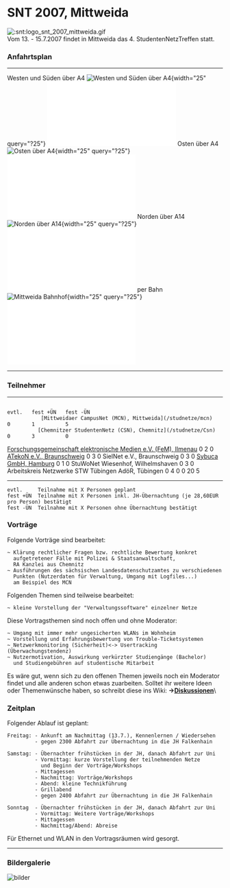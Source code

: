 # SNT 2007, Mittweida

![:snt:logo_snt_2007_mittweida.gif](/snt/logo_snt_2007_mittweida.gif)\
Vom 13. - 15.7.2007 findet in Mittweida das 4. StudentenNetzTreffen
statt.

### Anfahrtsplan

  -------------------------- ---------------------------------------------------------------------------- -------------------------------------------------
   Westen und Süden über A4   ![Westen und Süden über A4](/snt/2007/a4_west.gif){width="25" query="?25"}  ![:snt:2007:a4_west.pdf](/snt/2007/a4_west.pdf)
        Osten über A4               ![Osten über A4](/snt/2007/a4_ost.gif){width="25" query="?25"}        ![:snt:2007:a4_ost.pdf](/snt/2007/a4_ost.pdf)
       Norden über A14              ![Norden über A14](/snt/2007/a14.gif){width="25" query="?25"}         ![:snt:2007:a14.pdf](/snt/2007/a14.pdf)
           per Bahn              ![Mittweida Bahnhof](/snt/2007/bahnhof.gif){width="25" query="?25"}      ![:snt:2007:bahnhof.pdf](/snt/2007/bahnhof.pdf)
  -------------------------- ---------------------------------------------------------------------------- -------------------------------------------------

### Teilnehmer

  ----------------------------------------------------------------------------------- ------- ---------- ----------
                                                                                      evtl.   fest +ÜN   fest -ÜN
               [Mittweidaer CampusNet (MCN), Mittweida](/studnetze/mcn)               0       1          5
              [Chemnitzer StudentenNetz (CSN), Chemnitz](/studnetze/Csn)              0       3          0
   [Forschungsgemeinschaft elektronische Medien e.V. (FeM), Ilmenau](/studnetze/fem)  0       2          0
                    [ATekoN e.V., Braunschweig](/studnetze/atekon)                    0       3          0
                              SielNet e.V., Braunschweig                              0       3          0
                       [Sybuca GmbH, Hamburg](/studnetze/sybuca)                      0       1          0
                           StuWoNet Wiesenhof, Wilhelmshaven                          0       3          0
                  Arbeitskreis Netzwerke STW Tübingen AdöR, Tübingen                  0       4          0
                                                                                      0       20         5
  ----------------------------------------------------------------------------------- ------- ---------- ----------

    evtl.     Teilnahme mit X Personen geplant
    fest +ÜN  Teilnahme mit X Personen inkl. JH-Übernachtung (je 28,60EUR pro Person) bestätigt
    fest -ÜN  Teilnahme mit X Personen ohne Übernachtung bestätigt

### Vorträge

Folgende Vorträge sind bearbeitet:

    ~ Klärung rechtlicher Fragen bzw. rechtliche Bewertung konkret
      aufgetretener Fälle mit Polizei & Staatsanwaltschaft,
      RA Kanzlei aus Chemnitz
    ~ Ausführungen des sächsischen Landesdatenschutzamtes zu verschiedenen
      Punkten (Nutzerdaten für Verwaltung, Umgang mit Logfiles...) 
      am Beispiel des MCN

Folgenden Themen sind teilweise bearbeitet:

    ~ kleine Vorstellung der "Verwaltungssoftware" einzelner Netze

Diese Vortragsthemen sind noch offen und ohne Moderator:

    ~ Umgang mit immer mehr ungesicherten WLANs im Wohnheim
    ~ Vorstellung und Erfahrungsbewertung von Trouble-Ticketsystemen
    ~ Netzwerkmonitoring (Sicherheit)<-> Usertracking (Überwachungstendenz)
    ~ Nutzermotivation, Auswirkung verkürzter Studiengänge (Bachelor)
      und Studiengebühren auf studentische Mitarbeit

Es wäre gut, wenn sich zu den offenen Themen jeweils noch ein Moderator
findet und alle anderen schon etwas zuarbeiten. Solltet ihr weitere
Ideen oder Themenwünsche haben, so schreibt diese ins Wiki:
**-\>[Diskussionen](/talk/SNT/SNT2007)**\

### Zeitplan

Folgender Ablauf ist geplant:

    Freitag: - Ankunft am Nachmittag (13.7.), Kennenlernen / Wiedersehen
             - gegen 2300 Abfahrt zur Übernachtung in die JH Falkenhain

    Samstag: - Übernachter frühstücken in der JH, danach Abfahrt zur Uni
             - Vormittag: kurze Vorstellung der teilnehmenden Netze
               und Beginn der Vorträge/Workshops
             - Mittagessen
             - Nachmittag: Vorträge/Workshops
             - Abend: kleine Technikführung
             - Grillabend
             - gegen 2400 Abfahrt zur Übernachtung in die JH Falkenhain

    Sonntag  - Übernachter frühstücken in der JH, danach Abfahrt zur Uni
             - Vormittag: Weitere Vorträge/Workshops
             - Mittagessen
             - Nachmittag/Abend: Abreise

Für Ethernet und WLAN in den Vortragsräumen wird gesorgt.

------------------------------------------------------------------------

### Bildergalerie

![bilder](/gallery>/snt/2007/bilder)

